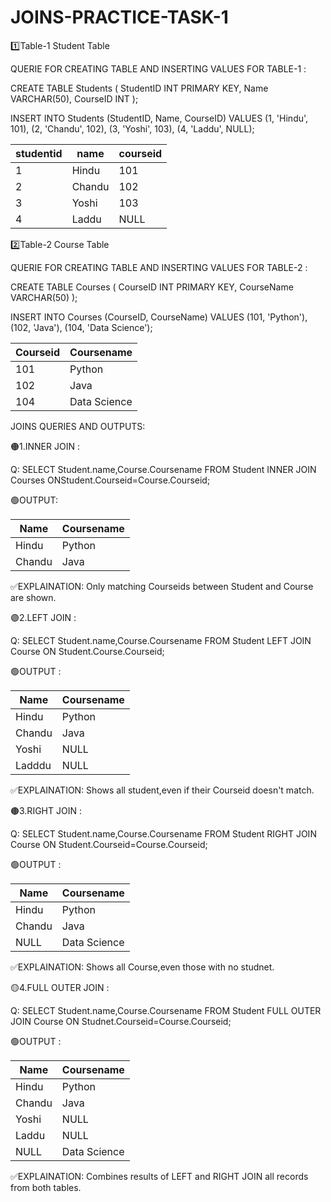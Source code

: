 # JOINS-PRACTICE-TASK-1
1️⃣Table-1 Student Table

QUERIE FOR  CREATING TABLE AND INSERTING VALUES FOR TABLE-1 :

CREATE TABLE Students (
    StudentID INT PRIMARY KEY,
    Name VARCHAR(50),
    CourseID INT
);

INSERT INTO Students (StudentID, Name, CourseID) VALUES
(1, 'Hindu', 101),
(2, 'Chandu', 102),
(3, 'Yoshi', 103),
(4, 'Laddu', NULL);

|studentid |  name    | courseid   |
|----------|----------|------------|
|    1     |  Hindu   |   101      |
|    2     |   Chandu |   102      |
|    3     |   Yoshi  |   103      |
|    4     |   Laddu  |   NULL     |

2️⃣Table-2 Course Table

QUERIE FOR CREATING TABLE AND INSERTING VALUES FOR TABLE-2 :

CREATE TABLE Courses (
    CourseID INT PRIMARY KEY,
    CourseName VARCHAR(50)
);

INSERT INTO Courses (CourseID, CourseName) VALUES
(101, 'Python'),
(102, 'Java'),
(104, 'Data Science');
 
|Courseid |Coursename    |
|---------|--------------|
| 101     | Python       |
| 102     | Java         |
| 104     | Data Science |

JOINS QUERIES AND OUTPUTS:

🟠1.INNER JOIN :

Q: SELECT Student.name,Course.Coursename FROM Student INNER JOIN Courses ONStudent.Courseid=Course.Courseid;

🟢OUTPUT:

|Name  | Coursename |
|------|------------|
|Hindu |  Python    |
|Chandu|  Java      |

✅EXPLAINATION: Only matching Courseids between Student and Course are shown.

🟣2.LEFT JOIN :

Q: SELECT Student.name,Course.Coursename FROM Student LEFT JOIN Course ON Student.Course.Courseid;

🟢OUTPUT :

|Name  |Coursename |
|------|-----------|
|Hindu | Python    |
|Chandu| Java      |
|Yoshi | NULL      |
|Ladddu| NULL      |

✅EXPLAINATION: Shows all student,even if their Courseid doesn't match.

🟤3.RIGHT JOIN :

Q: SELECT Student.name,Course.Coursename FROM Student RIGHT JOIN Course ON Student.Courseid=Course.Courseid;

🟢OUTPUT :

|Name  |Coursename   |
|------|-------------|
|Hindu | Python      |
|Chandu| Java        |
|NULL  | Data Science|

✅EXPLAINATION: Shows all Course,even those with no studnet.

🟡4.FULL OUTER JOIN :

Q: SELECT Student.name,Course.Coursename FROM Student FULL OUTER JOIN Course ON Studnet.Courseid=Course.Courseid;

🟢OUTPUT :

|Name   |Coursename   |
|-------|-------------|
|Hindu  | Python      |
|Chandu | Java        |
|Yoshi  | NULL        |
|Laddu  | NULL        |
|NULL   | Data Science|

✅EXPLAINATION: Combines results of LEFT and RIGHT JOIN all records from both tables.












